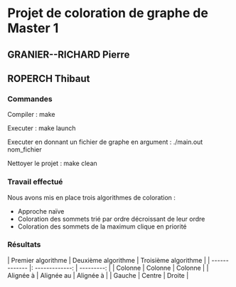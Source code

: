 # Projet de coloration de graphe de Master 1

## GRANIER--RICHARD Pierre
## ROPERCH Thibaut

### Commandes

Compiler :
    make

Executer :
    make launch

Executer en donnant un fichier de graphe en argument :
    ./main.out nom_fichier

Nettoyer le projet :
    make clean

### Travail effectué

Nous avons mis en place trois algorithmes de coloration :
* Approche naïve
* Coloration des sommets trié par ordre décroissant de leur ordre
* Coloration des sommets de la maximum clique en priorité

### Résultats
| Premier algorithme | Deuxième algorithme | Troisième algorithme |
| ------------- |: -------------: | ---------:     |
| Colonne       |     Colonne     |      Colonne   |
| Alignée à     |      Alignée au |     Alignée à  |
| Gauche        |      Centre     |      Droite    |